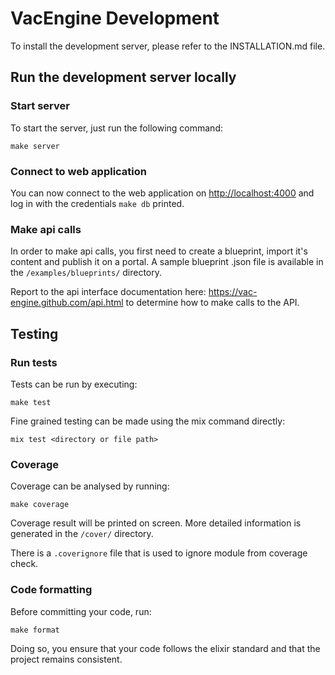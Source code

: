 # VacEngine Development

To install the development server, please refer to the INSTALLATION.md file.

## Run the development server locally

### Start server

To start the server, just run the following command:

```console
make server
```

### Connect to web application

You can now connect to the web application on <http://localhost:4000> and log in with
the credentials `make db` printed.

### Make api calls

In order to make api calls, you first need to create a blueprint, import it's content and publish it on a portal. A sample blueprint .json file is available in the `/examples/blueprints/` directory.

Report to the api interface documentation here: <https://vac-engine.github.com/api.html> to determine how to make calls to the API.

## Testing

### Run tests

Tests can be run by executing:
```console
make test
```

Fine grained testing can be made using the mix command directly:
```console
mix test <directory or file path>
```

### Coverage

Coverage can be analysed by running:
```console
make coverage
```

Coverage result will be printed on screen. More detailed information is generated in the `/cover/` directory.

There is a `.coverignore` file that is used to ignore module from coverage
check.

### Code formatting

Before committing your code, run:
```
make format
```
Doing so, you ensure that your code follows the elixir standard and that the project remains consistent.